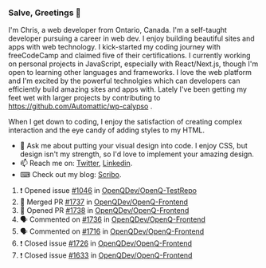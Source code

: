 ### Salve, Greetings 👋

I'm Chris, a web developer from Ontario, Canada. I'm a self-taught developer pursuing a career in web dev. I enjoy building beautiful sites and apps with web technology.
I kick-started my coding journey with freeCodeCamp and claimed five of their certifications.  I currently working on personal projects in JavaScript, especially with React/Next.js, though I'm open to learning other languages and frameworks. I love the web platform and I'm excited by the powerful technolgies which can developers can efficiently build amazing sites and apps with. Lately I've been getting my feet wet with larger projects by contributing to https://github.com/Automattic/wp-calypso .

When I get down to coding, I enjoy the satisfaction of creating complex interaction and the eye candy of adding styles to my HTML. 

- 💬 Ask me about putting your visual design into code. I enjoy CSS, but design isn't my strength, so I'd love to implement your amazing design.
- 📫 Reach me on: [Twitter](https://twitter.com/Christo28120856), [Linkedin](https://www.linkedin.com/in/christopher-stevers-07b9a5204/).
- ⌨ Check out my blog: [Scribo](https://christopherstevers.cf).
<!--
**Christopher-Stevers/Christopher-Stevers** is a ✨ _special_ ✨ repository because its `README.md` (this file) appears on your GitHub profile.

Here are some ideas to get you started:

- 🔭 I’m currently working on ...
- 🌱 I’m currently learning ...
- 👯 I’m looking to collaborate on ...
- 🤔 I’m looking for help with ...
- 😄 Pronouns: ...
- ⚡ Fun fact: ...
-->

<!--START_SECTION:activity-->
1. ❗️ Opened issue [#1046](https://github.com/OpenQDev/OpenQ-TestRepo/issues/1046) in [OpenQDev/OpenQ-TestRepo](https://github.com/OpenQDev/OpenQ-TestRepo)
2. 🎉 Merged PR [#1737](https://github.com/OpenQDev/OpenQ-Frontend/pull/1737) in [OpenQDev/OpenQ-Frontend](https://github.com/OpenQDev/OpenQ-Frontend)
3. 💪 Opened PR [#1738](https://github.com/OpenQDev/OpenQ-Frontend/pull/1738) in [OpenQDev/OpenQ-Frontend](https://github.com/OpenQDev/OpenQ-Frontend)
4. 🗣 Commented on [#1736](https://github.com/OpenQDev/OpenQ-Frontend/issues/1736) in [OpenQDev/OpenQ-Frontend](https://github.com/OpenQDev/OpenQ-Frontend)
5. 🗣 Commented on [#1716](https://github.com/OpenQDev/OpenQ-Frontend/issues/1716) in [OpenQDev/OpenQ-Frontend](https://github.com/OpenQDev/OpenQ-Frontend)
6. ❗️ Closed issue [#1726](https://github.com/OpenQDev/OpenQ-Frontend/issues/1726) in [OpenQDev/OpenQ-Frontend](https://github.com/OpenQDev/OpenQ-Frontend)
7. ❗️ Closed issue [#1633](https://github.com/OpenQDev/OpenQ-Frontend/issues/1633) in [OpenQDev/OpenQ-Frontend](https://github.com/OpenQDev/OpenQ-Frontend)
<!--END_SECTION:activity-->
